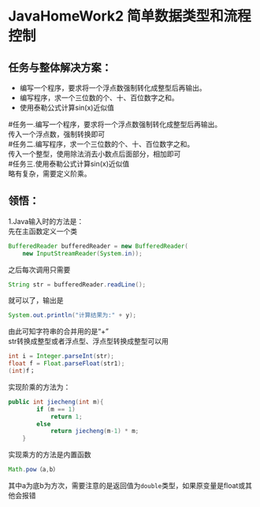 ﻿ JavaHomeWork2
简单数据类型和流程控制
===============
任务与整体解决方案：
------
* 编写一个程序，要求将一个浮点数强制转化成整型后再输出。  
* 编写程序，求一个三位数的个、十、百位数字之和。  
* 使用泰勒公式计算sin(x)近似值 

#任务一.编写一个程序，要求将一个浮点数强制转化成整型后再输出。<br>
传入一个浮点数，强制转换即可<br>
#任务二.编写程序，求一个三位数的个、十、百位数字之和。<br>
传入一个整型，使用除法消去小数点后面部分，相加即可<br>
#任务三.使用泰勒公式计算sin(x)近似值<br>
略有复杂，需要定义阶乘。<br>

领悟：
------
1.Java输入时的方法是：<br>
先在主函数定义一个类
```Java
BufferedReader bufferedReader = new BufferedReader(
	new InputStreamReader(System.in));
```
之后每次调用只需要
```Java
String str = bufferedReader.readLine();
```
就可以了，输出是
```Java
System.out.println("计算结果为:" + y);
```
由此可知字符串的合并用的是“+”<br>
str转换成整型或者浮点型、浮点型转换成整型可以用
```Java
int i = Integer.parseInt(str);
float f = Float.parseFloat(str1); 
(int)f；
```
实现阶乘的方法为：
```Java
public int jiecheng(int m){
        if (m == 1)
            return 1;
        else
            return jiecheng(m-1) * m;
    }
```
实现乘方的方法是内置函数
```Java
Math.pow（a,b）
```
其中a为底b为方次，需要注意的是返回值为`double`类型，如果原变量是float或其他会报错